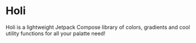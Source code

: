 # Holi
 Holi is a lightweight Jetpack Compose library of colors, gradients and cool utility functions for all your palatte need!

